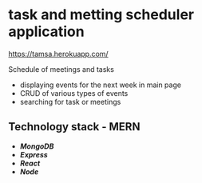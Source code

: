 # task and metting scheduler application
https://tamsa.herokuapp.com/ 

Schedule of meetings and tasks
- displaying events for the next week in main page
- CRUD of various types of events
- searching for task or meetings


## Technology stack - MERN
* _**MongoDB**_
* _**Express**_
* _**React**_
* _**Node**_

